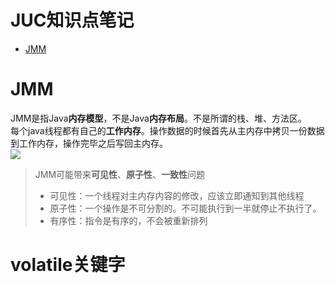 # JUC知识点笔记
- [JMM](#JMM)



# JMM
JMM是指Java**内存模型**，不是Java**内存布局**。不是所谓的栈、堆、方法区。    
每个java线程都有自己的**工作内存**。操作数据的时候首先从主内存中拷贝一份数据到工作内存，操作完毕之后写回主内存。        
![](https://mrtao-bucket.oss-cn-shanghai.aliyuncs.com/JMM.png)

> JMM可能带来**可见性**、**原子性**、**一致性**问题
> + 可见性：一个线程对主内存内容的修改，应该立即通知到其他线程    
> + 原子性：一个操作是不可分割的。不可能执行到一半就停止不执行了。    
> + 有序性：指令是有序的，不会被重新排列    

# volatile关键字
